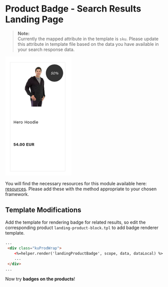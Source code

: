 # Product Badge - Search Results Landing Page

>**Note:**  
>Currently the mapped attribute in the template is `sku`. Please update this attribute in template file based on the data you have available in your search response data.  

![Product-discount-badge](/modules/product-badge/images/image001.png)

You will find the necessary resources for this module available here:
[resources](/modules/product-badge/landing/resources). Please add these with the
method appropriate to your chosen framework. 


## Template Modifications

Add the template for rendering badge for related results,
so edit the corresponding product `landing-product-block.tpl` to add badge renderer template.

```html
...
 <div class="kuProdWrap">
    <%=helper.render('landingProductBadge', scope, data, dataLocal) %>     
    ...
 </div>
...
```
Now try **badges on the products**!